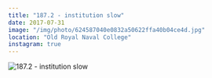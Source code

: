 ```yaml
---
title: "187.2 - institution slow"
date: 2017-07-31
image: "/img/photo/624587040e0832a50622ffa40b04ce4d.jpg"
location: "Old Royal Naval College"
instagram: true
---
```


![187.2 - institution slow](/img/photo/624587040e0832a50622ffa40b04ce4d.jpg)
